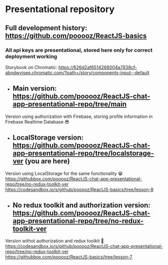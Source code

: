 # Presentational repository
## Full development history: https://github.com/pooooz/ReactJS-basics
### All api keys are presentational, stored here only for correct deployment working
Storybook on Chromatic: https://626d2af6514268004a7838cf-abndwvjseq.chromatic.com/?path=/story/components-input--default

- ## Main version: https://github.com/pooooz/ReactJS-chat-app-presentational-repo/tree/main 
Version using authorization with Firebase, storing profile information in Firebase Realtime Database :sunglasses:

- ## LocalStorage version: https://github.com/pooooz/ReactJS-chat-app-presentational-repo/tree/localstorage-ver (you are here)
Version using LocalStorage for the same functionality :grin: <br>
https://githubbox.com/pooooz/ReactJS-chat-app-presentational-repo/tree/no-redux-toolkit-ver <br>
https://codesandbox.io/s/github/pooooz/ReactJS-basics/tree/lesson-8

- ## No redux toolkit and authorization version: https://github.com/pooooz/ReactJS-chat-app-presentational-repo/tree/no-redux-toolkit-ver
Version withot authorization and redux toolkit :monocle_face: <br>
https://codesandbox.io/s/github/pooooz/ReactJS-chat-app-presentational-repo/tree/no-redux-toolkit-ver <br>
https://githubbox.com/pooooz/ReactJS-basics/tree/lesson-7
